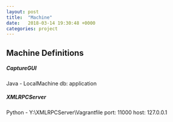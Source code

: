 ```yaml
---
layout: post
title:  "Machine"
date:   2018-03-14 19:30:48 +0000
categories: project
---
```


Machine Definitions
-------------------
##### CaptureGUI
Java - LocalMachine
db: application

##### XMLRPCServer
Python - Y:\XMLRPCServer\Vagrantfile
port: 11000
host: 127.0.0.1

